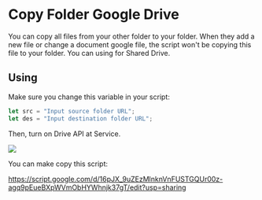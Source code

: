 # Copy Folder Google Drive

You can copy all files from your other folder to your folder. When they add a new file or change a document google file, the script won't be copying this file to your folder. You can using for Shared Drive.

## Using

Make sure you change this variable in your script:
```javascript
let src = "Input source folder URL";
let des = "Input destination folder URL";
```

Then, turn on Drive API at Service.

![](https://i.imgur.com/l6XLTvk.png)


You can make copy this script:

https://script.google.com/d/16pJX_9uZEzMlnknVnFUSTGQUr00z-agq9pEueBXpWVmObHYWhnjk37gT/edit?usp=sharing
